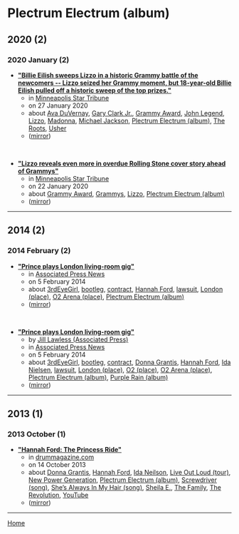 # Plectrum Electrum (album)

## 2020 (2)

### 2020 January (2)

 - [**"Billie Eilish sweeps Lizzo in a historic Grammy battle of the newcomers -- Lizzo seized her Grammy moment, but 18-year-old Billie Eilish pulled off a historic sweep of the top prizes."**](https://www.startribune.com/with-fierce-emotion-lizzo-seizes-her-grammy-moment-i-m-crying-cuz-i-love-you/567316152/)
    - in [Minneapolis Star Tribune](https://www.startribune.com/)
    - on 27 January 2020
    - about [Ava DuVernay](../../../topics/ava-duvernay/index.md), [Gary Clark Jr.](../../../topics/gary-clark-jr/index.md), [Grammy Award](../../../topics/grammy-award/index.md), [John Legend](../../../topics/john-legend/index.md), [Lizzo](../../../topics/lizzo/index.md), [Madonna](../../../topics/madonna/index.md), [Michael Jackson](../../../topics/michael-jackson/index.md), [Plectrum Electrum (album)](../../../topics/album/plectrum-electrum/index.md), [The Roots](../../../topics/the-roots/index.md), [Usher](../../../topics/usher/index.md)
    - ([mirror](https://web.archive.org/web/*/https://www.startribune.com/with-fierce-emotion-lizzo-seizes-her-grammy-moment-i-m-crying-cuz-i-love-you/567316152/))

<br />

 - [**"Lizzo reveals even more in overdue Rolling Stone cover story ahead of Grammys"**](https://www.startribune.com/lizzo-reveals-even-more-in-overdue-rolling-stone-cover-story-ahead-of-grammys/567201112/)
    - in [Minneapolis Star Tribune](https://www.startribune.com/)
    - on 22 January 2020
    - about [Grammy Award](../../../topics/grammy-award/index.md), [Grammys](../../../topics/grammys/index.md), [Lizzo](../../../topics/lizzo/index.md), [Plectrum Electrum (album)](../../../topics/album/plectrum-electrum/index.md)
    - ([mirror](https://web.archive.org/web/*/https://www.startribune.com/lizzo-reveals-even-more-in-overdue-rolling-stone-cover-story-ahead-of-grammys/567201112/))

----

## 2014 (2)

### 2014 February (2)

 - [**"Prince plays London living-room gig"**](https://apnews.com/cdab667abcd84f809dda4c49a044486f)
    - in [Associated Press News](https://apnews.com/)
    - on 5 February 2014
    - about [3rdEyeGirl](../../../topics/3rdeyegirl/index.md), [bootleg](../../../topics/bootleg/index.md), [contract](../../../topics/contract/index.md), [Hannah Ford](../../../topics/hannah-ford/index.md), [lawsuit](../../../topics/lawsuit/index.md), [London (place)](../../../topics/place/london/index.md), [O2 Arena (place)](../../../topics/place/o2-arena/index.md), [Plectrum Electrum (album)](../../../topics/album/plectrum-electrum/index.md)
    - ([mirror](https://web.archive.org/web/*/https://apnews.com/cdab667abcd84f809dda4c49a044486f))

<br />

 - [**"Prince plays London living-room gig"**](https://apnews.com/f22a4231a0ec48dba636f2d710184fe0)
    - by [Jill Lawless (Associated Press)](../../../authors/associated-press/jill-lawless/index.md)
    - in [Associated Press News](https://apnews.com/)
    - on 5 February 2014
    - about [3rdEyeGirl](../../../topics/3rdeyegirl/index.md), [bootleg](../../../topics/bootleg/index.md), [contract](../../../topics/contract/index.md), [Donna Grantis](../../../topics/donna-grantis/index.md), [Hannah Ford](../../../topics/hannah-ford/index.md), [Ida Nielsen](../../../topics/ida-nielsen/index.md), [lawsuit](../../../topics/lawsuit/index.md), [London (place)](../../../topics/place/london/index.md), [O2 (place)](../../../topics/place/o2/index.md), [O2 Arena (place)](../../../topics/place/o2-arena/index.md), [Plectrum Electrum (album)](../../../topics/album/plectrum-electrum/index.md), [Purple Rain (album)](../../../topics/album/purple-rain/index.md)
    - ([mirror](https://web.archive.org/web/*/https://apnews.com/f22a4231a0ec48dba636f2d710184fe0))

----

## 2013 (1)

### 2013 October (1)

 - [**"Hannah Ford: The Princess Ride"**](https://drummagazine.com/hannah-ford-the-princess-ride/)
    - in [drummagazine.com](https://drummagazine.com/)
    - on 14 October 2013
    - about [Donna Grantis](../../../topics/donna-grantis/index.md), [Hannah Ford](../../../topics/hannah-ford/index.md), [Ida Neilson](../../../topics/ida-neilson/index.md), [Live Out Loud (tour)](../../../topics/tour/live-out-loud/index.md), [New Power Generation](../../../topics/new-power-generation/index.md), [Plectrum Electrum (album)](../../../topics/album/plectrum-electrum/index.md), [Screwdriver (song)](../../../topics/song/screwdriver/index.md), [She’s Always In My Hair (song)](../../../topics/song/she-s-always-in-my-hair/index.md), [Sheila E.](../../../topics/sheila-e/index.md), [The Family](../../../topics/the-family/index.md), [The Revolution](../../../topics/the-revolution/index.md), [YouTube](../../../topics/youtube/index.md)
    - ([mirror](https://web.archive.org/web/*/https://drummagazine.com/hannah-ford-the-princess-ride/))

----

[Home](../index.md)

